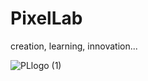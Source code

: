 # PixelLab
creation, learning, innovation...

![PLlogo (1)](https://user-images.githubusercontent.com/812439/182921142-02c3fc18-d9e1-4787-9b75-b7f727441d3c.jpg)


